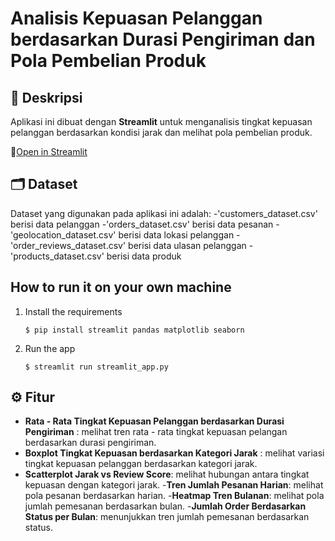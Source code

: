 # Analisis Kepuasan Pelanggan berdasarkan Durasi Pengiriman dan Pola Pembelian Produk

## 📑 Deskripsi
Aplikasi ini dibuat dengan **Streamlit** untuk menganalisis tingkat kepuasan pelanggan berdasarkan kondisi jarak dan melihat pola pembelian produk. 

🔗[Open in Streamlit](http://localhost:8502)

## 🗂 Dataset
Dataset yang digunakan pada aplikasi ini adalah:
   -'customers_dataset.csv' berisi data pelanggan
   -'orders_dataset.csv' berisi data pesanan
   -'geolocation_dataset.csv' berisi data lokasi pelanggan
   -'order_reviews_dataset.csv' berisi data ulasan pelanggan
   -'products_dataset.csv' berisi data produk

## How to run it on your own machine

1. Install the requirements

   ```
   $ pip install streamlit pandas matplotlib seaborn
   ```

2. Run the app

   ```
   $ streamlit run streamlit_app.py
   ```

## ⚙ Fitur
   - **Rata - Rata Tingkat Kepuasan Pelanggan berdasarkan Durasi Pengiriman** : melihat tren rata - rata tingkat kepuasan pelangan berdasarkan durasi pengiriman. 
   - **Boxplot Tingkat Kepuasan berdasarkan Kategori Jarak** : melihat variasi tingkat kepuasan pelanggan berdasarkan kategori jarak.
   - **Scatterplot Jarak vs Review Score**: melihat hubungan antara tingkat kepuasan dengan kategori jarak.
   -**Tren Jumlah Pesanan Harian**: melihat pola pesanan berdasarkan harian.
   -**Heatmap Tren Bulanan**: melihat pola jumlah pemesanan berdasarkan bulan.
   -**Jumlah Order Berdasarkan Status per Bulan**: menunjukkan tren jumlah pemesanan berdasarkan status. 
